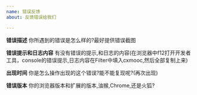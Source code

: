 ```yaml
---
name: 错误反馈
about: 反馈错误给我们

---
```


**错误描述**
你所遇到的错误是怎么样的?最好提供错误截图

**错误提示和日志内容**
有没有错误的提示,和日志的内容(在浏览器中f12打开开发者工具，console的错误提示,日志内容在Filter中填入cxmooc,然后全部复制上来)

**出现时间**
你是怎么操作出现的这个错误?能不能复现呢?(再次出现)

**错误版本**
你的浏览器版本和扩展的版本,油猴,Chrome,还是火狐?
